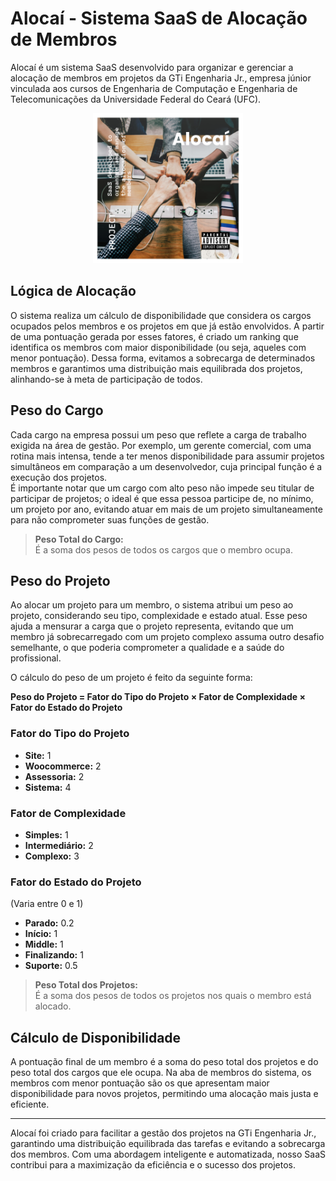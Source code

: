 # Alocaí - Sistema SaaS de Alocação de Membros

Alocaí é um sistema SaaS desenvolvido para organizar e gerenciar a alocação de membros em projetos da GTi Engenharia Jr., empresa júnior vinculada aos cursos de Engenharia de Computação e Engenharia de Telecomunicações da Universidade Federal do Ceará (UFC).

<div align="center">
  <img  src="alocai.png" style="height: 240px; width: auto;">
</div>

## Lógica de Alocação

O sistema realiza um cálculo de disponibilidade que considera os cargos ocupados pelos membros e os projetos em que já estão envolvidos. A partir de uma pontuação gerada por esses fatores, é criado um ranking que identifica os membros com maior disponibilidade (ou seja, aqueles com menor pontuação). Dessa forma, evitamos a sobrecarga de determinados membros e garantimos uma distribuição mais equilibrada dos projetos, alinhando-se à meta de participação de todos.

## Peso do Cargo

Cada cargo na empresa possui um peso que reflete a carga de trabalho exigida na área de gestão. Por exemplo, um gerente comercial, com uma rotina mais intensa, tende a ter menos disponibilidade para assumir projetos simultâneos em comparação a um desenvolvedor, cuja principal função é a execução dos projetos.  
É importante notar que um cargo com alto peso não impede seu titular de participar de projetos; o ideal é que essa pessoa participe de, no mínimo, um projeto por ano, evitando atuar em mais de um projeto simultaneamente para não comprometer suas funções de gestão.

> **Peso Total do Cargo:**  
> É a soma dos pesos de todos os cargos que o membro ocupa.

## Peso do Projeto

Ao alocar um projeto para um membro, o sistema atribui um peso ao projeto, considerando seu tipo, complexidade e estado atual. Esse peso ajuda a mensurar a carga que o projeto representa, evitando que um membro já sobrecarregado com um projeto complexo assuma outro desafio semelhante, o que poderia comprometer a qualidade e a saúde do profissional.

O cálculo do peso de um projeto é feito da seguinte forma:

**Peso do Projeto = Fator do Tipo do Projeto × Fator de Complexidade × Fator do Estado do Projeto**

### Fator do Tipo do Projeto

- **Site:** 1  
- **Woocommerce:** 2  
- **Assessoria:** 2  
- **Sistema:** 4  

### Fator de Complexidade

- **Simples:** 1  
- **Intermediário:** 2  
- **Complexo:** 3  

### Fator do Estado do Projeto

(Varia entre 0 e 1)
- **Parado:** 0.2  
- **Início:** 1  
- **Middle:** 1  
- **Finalizando:** 1  
- **Suporte:** 0.5  

> **Peso Total dos Projetos:**  
> É a soma dos pesos de todos os projetos nos quais o membro está alocado.

## Cálculo de Disponibilidade

A pontuação final de um membro é a soma do peso total dos projetos e do peso total dos cargos que ele ocupa. Na aba de membros do sistema, os membros com menor pontuação são os que apresentam maior disponibilidade para novos projetos, permitindo uma alocação mais justa e eficiente.

---

Alocaí foi criado para facilitar a gestão dos projetos na GTi Engenharia Jr., garantindo uma distribuição equilibrada das tarefas e evitando a sobrecarga dos membros. Com uma abordagem inteligente e automatizada, nosso SaaS contribui para a maximização da eficiência e o sucesso dos projetos.
